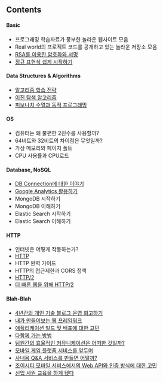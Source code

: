## Contents

#### Basic

- 프로그래밍 학습자료가 풍부한 놀라운 웹사이트 모음
- Real world의 프로젝트 코드를 공개하고 있는 놀라운 저장소 모음
- [RSA를 이용한 암호화와 서명](https://github.com/stunstunstun/awesome-wiki/blob/master/Fundamental/encryption-with-rsa.md)
- [정규 표현식 쉽게 시작하기](../../master/Fundamental/awesome-regular-expression.md)

#### Data Structures & Algorithms

- [알고리즘 학습 전략](../../master/Fundamental/algorithms-learning-strategy.md)
- [이진 탐색 알고리즘](https://github.com/stunstunstun/awesome-wiki/blob/master/Fundamental/algorithms-binary-search.md)
- [피보나치 수열과 동적 프로그래밍](https://github.com/stunstunstun/awesome-wiki/blob/master/Fundamental/algorithms-fibo-and-dynamic-programming.md)

#### OS

- 컴퓨터는 왜 불편한 2진수를 사용할까?
- 64비트와 32비트의 차이점은 무엇일까?
- 가상 메모리와 페이지 폴트
- CPU 사용률과 CPU로드

#### Database, NoSQL

- [DB Connection에 대한 이야기](https://github.com/stunstunstun/awesome-wiki/blob/master/Fundamental/database-connection-pool.md)
- [Google Analytics 활용하기](https://github.com/stunstunstun/awesome-wiki/blob/master/Fundamental/data-analysis-google-analytics.md)
- MongoDB 시작하기
- MongoDB 이해하기
- Elastic Search 시작하기
- Elastic Search 이해하기

#### HTTP

- 인터넷은 어떻게 작동하는가?
- [HTTP](https://developer.mozilla.org/en-US/docs/Web/HTTP)
- HTTP 완벽 가이드
- HTTP의 접근제한과 CORS 정책
- [HTTP/2
](http://httpwg.org/specs/rfc7540.html)
- [더 빠른 웹을 위해 HTTP/2](https://www.slideshare.net/eungjun/http2-40582114)

#### Blah-Blah

- [4년간의 개인 기술 블로그 운영 회고하기](https://github.com/stunstunstun/awesome-wiki/blob/master/Fundamental/blahblah-writing-as-programmer.md)
- [내가 만들어보는 웹 프레임워크](https://github.com/stunstunstun/awesome-wiki/blob/master/Fundamental/algorithms-fibo-and-dynamic-programming.md)
- [애플리케이션 빌드 및 배포에 대한 고민](https://github.com/stunstunstun/awesome-wiki/blob/master/Fundamental/blahblah-remind-how-to-ci.md)
- [다함께 가는 방법](https://github.com/stunstunstun/awesome-wiki/blob/master/Fundamental/blahblah-lets-go-together.md)
- [팀원간의 효율적인 커뮤니케이션은 어떠한 것일까?](https://github.com/stunstunstun/awesome-wiki/blob/master/Fundamental/blahblah-what-is-communication.md)
- [모바일 게임 플랫폼 서비스를 앞두며](https://github.com/stunstunstun/awesome-wiki/blob/master/Fundamental/blahblah-my-first-sdk-release.md)
- [사내용 Q&A 서비스를 만들면 어떨까?](https://github.com/stunstunstun/awesome-wiki/blob/master/Fundamental/blahblah-i-need-some-place-to-talk.md)
- [조이시티 모바일 서비스에서의 Web API와 인증 방식에 대한 고민](https://github.com/stunstunstun/awesome-wiki/blob/master/Fundamental/blahblah-study-in-web-api.md)
- [신입 사원 교육을 하게 됐다](https://github.com/stunstunstun/awesome-wiki/blob/master/Fundamental/blahblah-hello-newbies.md)